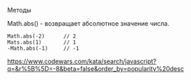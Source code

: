 Методы

Math.abs() - возвращает абсолютное значение числа. 
```
Math.abs(-2)      // 2
Mats.abs(1)       // 1
-Math.abs(-1)     // -1
```


https://www.codewars.com/kata/search/javascript?q=&r%5B%5D=-8&beta=false&order_by=popularity%20desc